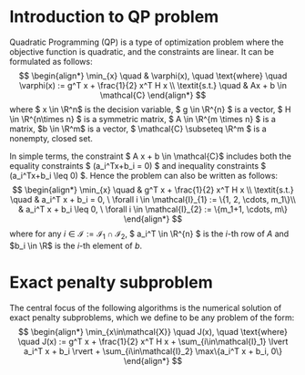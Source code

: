 # Introduction to QP problem

Quadratic Programming (QP) is a type of optimization problem where the objective function is quadratic, and the constraints are linear. It can be formulated as follows:
$$
\begin{align*}
\min_{x} \quad & \varphi(x), \quad \text{where} \quad \varphi(x) := g^T x + \frac{1}{2} x^T H x \\
\textit{s.t.} \quad & Ax + b \in \mathcal{C}
\end{align*}
$$
where $ x \in \R^n$ is the decision variable, $ g \in \R^{n} $ is a vector, $ H \in \R^{n\times n} $ is a symmetric matrix, $ A \in \R^{m \times n} $ is a matrix, $b \in \R^m$ is a vector, $ \mathcal{C} \subseteq \R^m $ is a nonempty, closed set. 

In simple terms, the constraint $ A x + b \in \mathcal{C}$ includes both the equality constraints $ (a_i^Tx+b_i = 0) $ and inequality constraints $ (a_i^Tx+b_i \leq 0) $. Hence the problem can also be written as follows: 
$$
\begin{align*}
\min_{x} \quad & g^T x + \frac{1}{2} x^T H x \\
\textit{s.t.} \quad 
& a_i^T x + b_i = 0, \ \forall i \in \mathcal{I}_{1} := \{1, 2, \cdots, m_1\}\\
& a_i^T x + b_i \leq 0, \ \forall i \in \mathcal{I}_{2} := \{m_1+1, \cdots, m\}
\end{align*}
$$
where for any $i\in\mathcal{I} := \mathcal{I}_1 \cap \mathcal{I}_2$, $ a_i^T \in \R^{n} $ is the $i$-th row of $A$ and $b_i \in \R$ is the $i$-th element of $b$. 


# Exact penalty subproblem 

The central focus of the following algorithms is the numerical solution of exact penalty subproblems, which we define to be any problem of the form:
$$
\begin{align*}
\min_{x\in\mathcal{X}} \quad J(x), 
\quad \text{where} \quad 
J(x) :=  g^T x + \frac{1}{2} x^T H x + \sum_{i\in\mathcal{I}_1} \lvert a_i^T x + b_i \rvert + \sum_{i\in\mathcal{I}_2} \max\{a_i^T x + b_i, 0\}
\end{align*}
$$